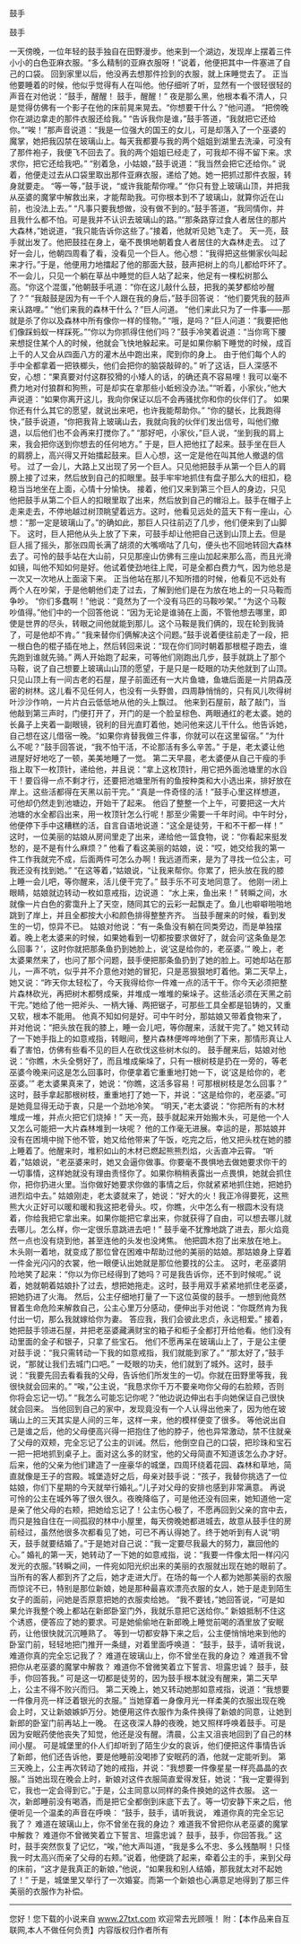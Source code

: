 鼓手

鼓手 

一天傍晚，一位年轻的鼓手独自在田野漫步。他来到一个湖边，发现岸上摆着三件小小的白色亚麻衣服。“多么精制的亚麻衣服呀！”说着，他便把其中一件塞进了自己的口袋。 
回到家里以后，他没再去想那件捡到的衣服，就上床睡觉去了。 
正当他要睡着的时候，他似乎觉得有人在叫他。他仔细听了听，显然有一个很轻很轻的声音在对他说：“鼓手，醒醒！ 
鼓手，醒醒！” 
夜是那么黑，他根本看不清人，只是觉得仿佛有一个影子在他的床前晃来晃去。“你想要干什么？”他问道。 
“把傍晚你在湖边拿走的那件衣服还给我。” 
“告诉我你是谁，”鼓手答道，“我就把它还给你。”“唉！”那声音说道：“我是一位强大的国王的女儿，可是却落入了一个巫婆的魔掌，她把我囚禁在玻璃山上。每天我都要与我的两个姐姐到湖里去洗澡，可没有了那件袍子，我便飞不回去了。我的两个姐姐已经走了，可我却不得不留下来。求求你，把它还给我吧。” 
“别着急，小姑娘，”鼓手说道：“我当然会把它还给你。” 
说着，他便走过去从口袋里取出那件亚麻衣服，递给了她。她一把抓过那件衣服，转身就要走。 
“等一等，”鼓手说，“或许我能帮你哩。” 
“你只有登上玻璃山顶，并把我从巫婆的魔掌中解救出来，才能帮助我。可你根本到不了玻璃山，就算你近在山前，也没法上去。” 
“凡事只要我想做，没有做不到的。”鼓手答道，“我同情你，并且我什么都不怕。可是我并不认识去玻璃山的路。”“那条路穿过食人者居住的那片大森林，”她说道，“我只能告诉你这些了。”接着，他就听见她飞走了。 
天一亮，鼓手就出发了。他把鼓挂在身上，毫不畏惧地朝着食人者居住的大森林走去。 
过了好一会儿，他朝四周看了看，没看见一个巨人。他心想：“我得把这些懒家伙叫起来才行。”于是，他便用力地擂起了他的那面大鼓，鼓声把树上的鸟儿都给吓坏了。 
不一会儿，只见一个躺在草丛中睡觉的巨人站了起来，他足有一棵松树那么高。“你这个混蛋，”他朝鼓手吼道：“你在这儿敲什么鼓，把我的美梦都给吵醒了？” 
“我敲鼓是因为有一千个人跟在我的身后，”鼓手回答说： 
“他们要凭我的鼓声来认路哩。” 
“他们来我的森林干什么？”巨人问道。 
“他们来此只为了一件事――那就是杀了你以及森林中所有像你一样的怪物。” 
“哦，是吗？”巨人问道：“我要把他们像踩蚂蚁一样踩死。”“你以为你抓得住他们吗？”鼓手冷笑着说道：“当你弯下腰来想捉住某个人的时候，他就会飞快地躲起来。可是如果你躺下睡觉的时候，成百上千的人又会从四面八方的灌木丛中跑出来，爬到你的身上。 
由于他们每个人的手中全都拿着一把铁榔头，他们会把你的脑袋敲碎的。” 
听了这话，巨人深感不安，心想：“果真要对付这群狡猾的小矮人的话，的确还真不容易哩！我可以毫不费力地对付狼群和狗熊，可是却实在拿那些小蚯蚓没办法。”“听着，小家伙，”他大声说道：“如果你离开这儿，我向你保证以后不会再骚扰你和你的伙伴们了。 
如果你还有什么其它的愿望，就说出来吧，也许我能帮助你。” 
“你的腿长，比我跑得快，”鼓手说道，“你把我背上玻璃山去，我就向我的伙伴们发出信号，叫他们撤退，以后他们也不会再来打搅你了。” 
“那好吧，小家伙，”巨人说，“坐到我的肩上来，我会把你送到你想去的任何地方。” 
于是，巨人把他扛了起来。鼓手坐在巨人的肩膀上，高兴得又开始擂起鼓来。巨人心想，这一定是他在叫其他人撤退的信号。 
过了一会儿，大路上又出现了另一个巨人。只见他把鼓手从第一个巨人的肩膀上接了过来，然后放到自己的扣眼里。鼓手牢牢地抓住有盘子那么大的纽扣，稳稳当当地坐在上面，心情十分愉快。 
接着，他们又来到第三个巨人的身边，只见他把鼓手从第二个巨人的扣眼里取了出来，然后放到自己的帽沿上。鼓手在帽子上走来走去，不停地越过树顶眺望着远方。这时，他看见远处的蓝天下有一座山，心想：“那一定是玻璃山了。”的确如此，那巨人只往前迈了几步，他们便来到了山脚下。 
这时，巨人把他从头上放了下来，可鼓手却让他把自己送到山顶上去。但是巨人摇了摇头，那张四周长满了胡须的大嘴嘀咕了几句，便头也不回地转回大森林去了。可怜的鼓手站在大山前，只见那座山仿佛有三座山加起来那么高，而且光滑如镜，叫他不知如何是好。他试着使劲地往上爬，可是全都白费力气，因为他总是一次又一次地从上面滚下来。 
正当他站在那儿不知所措的时候，他看见不远处有两个人在吵架，于是他朝他们走了过去，了解到他们是在为放在地上的一只马鞍而争吵。 
“你们多蠢啊！”他说：“竟然为了一个没有马匹的马鞍吵架。” 
“为这个马鞍吵值得。”他们中的一个回答他说：“因为无论是谁骑在上面，不管他想去哪里，即使是世界的尽头，转眼之间他就能到那儿。这个马鞍是我们俩的，现在轮到我骑了，可是他却不肯。” 
“我来替你们俩解决这个问题。”鼓手说着便往前走了一段，把一根白色的棍子插在地上，然后转回来说：“现在你们同时朝着那根棍子跑去，谁先跑到谁就先骑。” 
两人开始跑了起来，可等他们刚跑出几步，鼓手就跳上了那个马鞍，说了自己想要上玻璃山山顶的愿望，于是只是一眨眼的功夫他就到了山顶。 
只见山顶上有一间古老的石屋，屋子前面还有一大片鱼塘，鱼塘后面是一片阴森茂密的树林。这儿看不见任何人，也没有一头野兽，四周静悄悄的，只有风儿吹得树叶沙沙作响，一片片白云低低地从他的头上飘过。 
他来到石屋前，敲了敲门，当他敲到第三声时，门便打开了，开门的是一个脸呈棕色、两眼通红的老太婆。她的长鼻子上夹着一副眼镜，锐利的目光直盯着他，她问他来这儿干什么。他告诉她，自己想在这儿借宿一晚。“如果你肯替我做三件事，你就可以在这里留宿。” 
“为什么不呢？”鼓手回答说，“我不怕干活，不论那活有多么辛苦。” 
于是，老太婆让他进屋好好地吃了一顿，美美地睡了一觉。 
第二天早晨，老太婆便从自己干瘦的手指上取下一枚顶针，递给他，并且说：“拿上这枚顶针，用它把外面池塘里的水舀干！要舀得一点不剩才行，还要把池塘里所有的鱼按种类和大小选出来，排好放在岸上。这些活都得在天黑以前干完。” 
“真是一件奇怪的活！”鼓手心里这样想道，可他却仍然走到池塘边，开始干了起来。 
他舀了整整一个上午，可要把这一大片池塘的水全都舀出来，用一枚顶针怎么行呢！那至少需要一千年时间。中午时分，他便停下手中这糟糕的活，自言自语地说道：“这全是徒劳，干和不干都一样！” 
这时，一位美丽的姑娘从房间里走了出来，递给他一篮食物，说：“你看起来挺发愁的，是不是有什么麻烦？” 
他看了看这美丽的姑娘，说：“哎，她交给我的第一件工作我就完不成，后面两件可怎么办啊！我远道而来，是为了寻找一位公主，可我还没有找到她。” 
“在这等着，”姑娘说，“让我来帮你。你累了，把头放在我的膝上睡一会儿吧，等你醒来，活儿便干完了。” 
鼓手乐不可支地同意了。 
他刚一闭上眼睛，姑娘就边转动一枚如意戒指，边说道： 
“水上来，鱼出来！” 
转瞬之间，水就像一片白色的雾霭升上了天空，随同其它的云彩一起飘走了。鱼儿也噼噼啪啪地跳到了岸上，并且全都按大小和颜色排得整整齐齐。 
当鼓手醒来的时候，看到发生的一切，惊异不已。 
姑娘对他说：“有一条鱼没有躺在同类旁边，而是单独摆着。晚上老太婆来的时候，如果她看到一切都按要求做好了，就会问‘这条鱼是怎么回事？’，这时你就把那条鱼扔到她脸上，说‘这是给你的，老巫婆。’” 
晚上，老太婆果然来了，也问了那个问题，鼓手便把那条鱼扔到了她的脸上。可她却站在那儿，一声不吭，似乎并不介意他对她的冒犯，只是恶狠狠地盯着他。第二天早上，她又说：“昨天你太轻松了，今天我得给你一件难一点的活干干。你今天必须把整片森林砍光，再把树木都劈成柴，并堆成一堆堆的柴垛子。这些活必须在天黑之前干完。”她给了他一把斧头、一柄大锤、两把锯子，可那些工具全都是铅铸的，又重又软，根本不能用。 
他真不知如何是好。可中午时分，那姑娘又带着食物来了，并对他说：“把头放在我的膝上，睡一会儿吧，等你醒来，活就干完了。” 
她又转动了一下她手指上的如意戒指，转眼间，整片森林便哗哗地倒了下来，那情形真让人看了害怕，仿佛有些看不见的巨人在砍伐这些树木似的。 
鼓手醒来后，姑娘对他说：“你瞧，木头全劈好了，而且堆成柴垛了，只有一根树枝是扔在一旁的，等老巫婆今晚来问这是怎么回事时，你便拿着它重重地打她一下，说‘这是给你的，老巫婆。’” 
老太婆果真来了，她说：“你瞧，这活多容易！可那根树枝是怎么回事？” 
这时，鼓手拿起那根树枝，重重地打了她一下，并说：“这是给你的，老巫婆。”可是她竟显得无动于衷，只是一个劲地冷笑。 
“明天，”老太婆说：“你把所有的木材堆成一堆，并点火把它们烧掉！” 
天一亮，鼓手就起来开始搬木头，可是他一个人又怎么可能把一大片森林堆到一块呢？ 
他的工作毫无进展。幸运的是，那姑娘并没有在困境中抛下他不管，她又给他带来了午饭，吃完之后，他又把头枕在她的膝上睡着了。他醒来时，堆积如山的木材已燃起熊熊烈焰，火舌直冲云霄。 
“听着，”姑娘说，“老巫婆来时，她又会逼你做事。你要毫不畏惧地去做她要求你干的一切事情，这样她就没有理由责怪你了。如果你稍稍表露出一点畏惧，她就会抓住你，把你扔进火里。当你做好她要求你做的事情之后，你就紧紧地抓住她，把她扔进烈焰中去。” 
姑娘刚走，老太婆就来了，她说：“好大的火！我正冷得要死，这熊熊大火正好可以暖和暖和我这把老骨头。哎，你瞧，火中怎么有一根圆木没有烧着，你给我把它拿出来。如果你能把它拿出来，你就获得了自由，可以想去哪儿就去哪儿。怎么样，你一定很乐意跳进去吧！” 
鼓手毫不犹豫地跳了进去，那火焰竟然一点也没有烧到他，甚至连他的头发也没烤焦。 
他把圆木抱了出来放在地上。木头刚一着地，就变成了那位曾在困难中帮助过他的美丽的姑娘。那姑娘身上穿着一件金光闪闪的衣裳，他一眼便认出她就是那位他要找的公主。 
这时，老巫婆阴险地笑了起来：“你以为你已经得到了她吗？可是我告诉你，还不到时候呢。” 
说着，她就朝着姑娘扑了过去，想把她拖走。这时，鼓手用双手紧紧地抓住老巫婆，把她扔进了火海。 
然后，公主仔细地打量了一下这位英俊的鼓手。一想到他竟然冒着生命危险来解救自己，公主心里万分感动，便伸出手对他说：“你既然肯为我付出一切，那么我就嫁给你为妻。 
答应我，我们会彼此忠贞，永远相爱。” 
接着，她把鼓手领进石屋，并把老巫婆藏满财宝的箱子和柜子全都打开给他看。他们没有动里面的金子和银子，只拿了些宝石。 
他们不愿再呆在玻璃山上了，于是公主便对鼓手说：“我只需转动一下我的如意戒指，我们就能到家了。” 
“那太好了，”鼓手说，“那就让我们去城门口吧。” 
一眨眼的功夫，他们就到了城外。这时，鼓手说：“我要先回去看看我的父母，告诉他们所发生的一切。你就在田野里等我，我很快就会回来的。” 
“唉，”公主说，“我恳求你千万不要亲吻你父母的右脸颊，否则你将会忘记一切。” 
“我怎么可能忘记你呢？”他边说边伸出右手向她保证自己很快就会回来。 
当他回到自己的家中，发现竟没有一个人认得出他来了，因为他在玻璃山上的三天其实是人间的三年，这样一来，他的模样便变了很多。 
等他说出自己是谁之后，他的父母便高兴得一把抱住了他的脖子，他也异常激动，禁不住就亲了父母的双颊，完全忘记了公主的训诫。然后，他倒空自己的口袋，把珍珠和宝石一把一把地抓到桌子上。面对这么多的财宝，他的父母简直不知道该怎么办才好。 
后来，他的父亲为他们建造了一座豪华的城堡，四周环绕着花园、森林和草地，简直就像是王子的宫殿。城堡造好之后，母亲对鼓手说：“孩子，我替你挑选了一位姑娘，你们下星期的今天就举行婚礼。”儿子对父母的安排也感到非常满意。 
再说可怜的公主在城外等了很久很久。夜晚降临了，可是他还没有回来，她知道他一定是亲了他父母的右颊，把她给忘记了！公主伤心极了，不愿再回到父亲的宫中去，而只是独自住在一间孤寂的林中小屋里，每天傍晚她都进城去，故意从鼓手住的房前经过，虽然他很多次都看见了她，可已不再认得她了。终于她听到有人说“明天，鼓手就要结婚了。”于是她对自己说：“我一定要尽我最大的努力，赢回他的心。” 
婚礼的第一天，她转动了一下她的如意戒指，说：“我要一件像太阳一样闪闪发光的衣服。”转瞬之间，一件宛如阳光织出来的美丽的衣服就出现在她的眼前了。 
当所有的客人都到齐了之后，她才走进大厅。在场的每一个人都为她那美丽的衣服而惊诧不已，特别是那位新娘，她是那种最喜欢漂亮衣服的女人，她于是走到陌生女子的面前，问她是否原意把她的衣服卖给她。 
“我不要钱，”她回答说，“可是如果允许我整个晚上都站在新郎卧室门外，我就乐意把它送给你。” 
新娘抵制不住这个诱惑，便答应了她的要求。可是她偷偷地在新郎晚上睡觉前喝的酒里放了安眠药，让他很快就沉沉睡熟了。 
等到一切都安静下来之后，公主便悄悄地来到他的卧室门前，轻轻地把门推开一条缝，对着里面呼唤道： 
“鼓手，鼓手，请听我说， 
难道你真的完全忘记我了？ 
难道在玻璃山上，你不曾坐在我的身边？ 
难道我不曾把你从老巫婆的魔掌中解救？ 
难道你不曾微笑着立下誓言、坦露忠诚？ 
鼓手，鼓手，你回答我。” 
可是这一切都是徒劳的，因为鼓手根本就没有醒来，第二天早上，公主不得不败兴而归。 
第二天晚上，她又转动她那如意戒指，说道：“我想要一件像月亮一样泛着银光的衣服。” 
当她穿着一身像月光一样柔美的衣服出现在晚会上时，又让新娘嫉妒万分。她便用这件衣服作为条件换得了新娘的同意，让她到新郎的卧室门前再站上一晚。 
在这夜深人静的夜晚，她又照样呼唤着鼓手。可是因为安眠药使他丧失了知觉，他还是没有醒。清晨，公主又沮丧地回到了自己的林间小屋。 
可是城堡里的仆人们却听到了陌生少女的哀诉，他们便把这件事情告诉了新郎，他们还告诉他，要是他睡前没喝掺了安眠药的酒，他就一定能听到。 
第三天晚上，公主再次转动了她的戒指，并说：“我想要一件像星星一样亮晶晶的衣服。” 
当她出现在晚会上时，新娘对这件衣服简直爱得发狂，她说：“我一定要得到它，我也一定会得到它。”于是，公主同意以同样的条件换她的这件衣服。 
这一次，新郎睡前没有喝酒，而是把它全都倒到床底下去了。等一切安静下来之后，他便听见一个温柔的声音在呼唤： 
“鼓手，鼓手，请听我说， 
难道你真的完全忘记我了？ 
难道在玻璃山上，你不曾坐在我的身边？ 
难道我不曾把你从老巫婆的魔掌中解救？ 
难道你不曾微笑着立下誓言、坦露忠诚？ 
鼓手，鼓手，你回答我。” 
这时，鼓手突然恢复了记忆，“唉，”他大声叫道，“我是多么不忠、多么残酷啊！只怪我一时太高兴而亲了父母的右颊。”说着，他便跳了起来，牵着公主的手，来到父母的床前，“这才是我真正的新娘，”他说，“如果我和别人结婚，那我就太对不起她了！” 
于是，城堡里又举行了一次婚宴。而第一个新娘也心满意足地得到了那三件美丽的衣服作为补偿。 

                  
--------------------
您好！您下载的小说来自 www.27txt.com 欢迎常去光顾哦！
附：【本作品来自互联网,本人不做任何负责】内容版权归作者所有